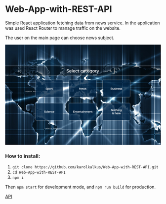  # Web-App-with-REST-API 
 Simple React application fetching data from news service. In the application was used React Router to manage traffic on the website.

The user on the main page can choose news subject.

![API](news.png)

### How to install:
1. `git clone https://github.com/karolkalkus/Web-App-with-REST-API.git`
2. `cd Web-App-with-REST-API`
3. `npm i`

Then `npm start` for development mode, and `npm run build` for production.


[API](https://karolkalkus.github.io/Web-App-with-REST-API/.)
